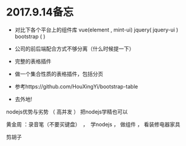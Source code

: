 
# 2017.9.14备忘

* 对比下各个平台上的组件库
    vue(element , mint-ui)
    jquery( jquery-ui )
    bootstrap (  )

* 公司的前后端配合方式不够分离（什么时候提一下）

* 完整的表格插件



* 做一个集合性质的表格插件，包括分页
* 参考https://github.com/HouXingYi/bootstrap-table






* 去外地!







nodejs优势与劣势 （ 高并发 ）
把nodejs学精也可以






黄金周 ：录音笔（不要买键盘）　，　学nodejs  ， 做组件  ，  看装修电器家具

剪胡子




